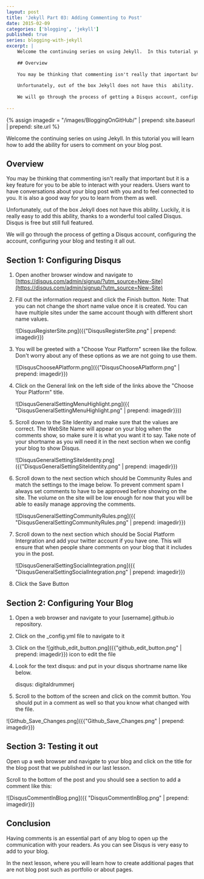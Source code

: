 ```yaml
---
layout: post
title: 'Jekyll Part 03: Adding Commenting to Post'
date: 2015-02-09
categories: ['blogging', 'jekyll']
published: true
series: blogging-with-jekyll
excerpt: | 
    Welcome the continuing series on using Jekyll.  In this tutorial you will learn how to add the ability for users to comment on your blog post.
    
    ## Overview
    
    You may be thinking that commenting isn't really that important but it is a key feature for you to be able to interact with your readers.  Users want to have conversations about your blog post with you and to feel connected to you.   It is also a good way for you to learn from them as well.  
    
    Unfortunately, out of the box Jekyll does not have this  ability.   Luckily, it is really easy to add this ability, thanks to a wonderful tool called Disqus.  Disqus is free but still full featured.
    
    We will go through the process of getting a Disqus account, configuring  the account,  configuring your blog and testing it all out.
    
---
```


{% assign imagedir = "/images/BloggingOnGitHub/" | prepend: site.baseurl | prepend: site.url   %}


Welcome the continuing series on using Jekyll.  In this tutorial you will learn how to add the ability for users to comment on your blog post.



## Overview

You may be thinking that commenting isn't really that important but it is a key feature for you to be able to interact with your readers.  Users want to have conversations about your blog post with you and to feel connected to you.   It is also a good way for you to learn from them as well.  

Unfortunately, out of the box Jekyll does not have this  ability.   Luckily, it is really easy to add this ability, thanks to a wonderful tool called Disqus.  Disqus is free but still full featured.

 We will go through the process of getting a Disqus account, configuring  the account,  configuring your blog and testing it all out.

## Section 1:  Configuring Disqus

1. Open another browser window and navigate to [https://disqus.com/admin/signup/?utm_source=New-Site](https://disqus.com/admin/signup/?utm_source=New-Site)

2. Fill out the information request and click the Finish button.  Note: That you can not change the short name value once it is created.  You can have multiple sites under the same account though with different short name values.

    ![DisqusRegisterSite.png]({{"DisqusRegisterSite.png" | prepend: imagedir}})

3. You will be greeted with a "Choose Your Platform" screen like the follow.  Don't worry about any of these options as we are not going to use them.

    ![DisqusChooseAPlatform.png]({{"DisqusChooseAPlatform.png" | prepend: imagedir}})

4. Click on the General link on the left side of the links above the "Choose Your Platform" title.

    ![DisqusGeneralSettingMenuHighlight.png]({{ "DisqusGeneralSettingMenuHighlight.png" | prepend: imagedir}}))

5. Scroll down to the Site Identity and make sure that the values are correct.  The WebSite Name will appear on your blog when the comments show, so make sure it is what you want it to say.  Take note of your shortname as you will need it in the next section when we config your blog to show Disqus.

    ![DisqusGeneralSettingSiteIdentity.png]({{"DisqusGeneralSettingSiteIdentity.png" | prepend: imagedir}})

6. Scroll down to the next section which should be Community Rules and match the settings to the image below.  To prevent comment spam I always set comments to have to be approved before showing on the site.  The volume on the site will be low enough for now that you will be able to easily manage approving the comments.

    ![DisqusGeneralSettingCommunityRules.png]({{ "DisqusGeneralSettingCommunityRules.png" | prepend: imagedir}})

7. Scroll down to the next section which should be Social Platform Intergration and add your twitter account if you have one.  This will ensure that when people share comments on your blog that it includes you in the post.

    ![DisqusGeneralSettingSocialIntegration.png]({{ "DisqusGeneralSettingSocialIntegration.png" | prepend: imagedir}})

8.  Click the Save Button

## Section 2: Configuring Your Blog

1. Open a web browser and navigate to your [username].github.io repository. 
2. Click on the _config.yml file to navigate to it 
3. Click on the ![github_edit_button.png]({{"github_edit_button.png" | prepend: imagedir}}) icon to edit the file
4. Look for the text disqus: and put in your disqus shortname name like below.

	disqus: digitaldrummerj
	
5. Scroll to the bottom of the screen and click on the commit button.  You should put in a comment as well so that you know what changed with the file.

![Github_Save_Changes.png]({{"Github_Save_Changes.png" | prepend: imagedir}})


##  Section 3: Testing it out

Open up a web browser and navigate to your blog and click on the title for the blog post that we published in our last lesson.

Scroll to the bottom of the post and you should see a section to add a comment like this:

![DisqusCommentInBlog.png]({{ "DisqusCommentInBlog.png" | prepend: imagedir}})

## Conclusion

Having comments is an essential part of any blog to open up the communication with your readers.  As you can see Disqus is very easy to add to your blog.


In the next lesson, where you will learn how to create additional pages that are not blog post such as portfolio or about pages.


